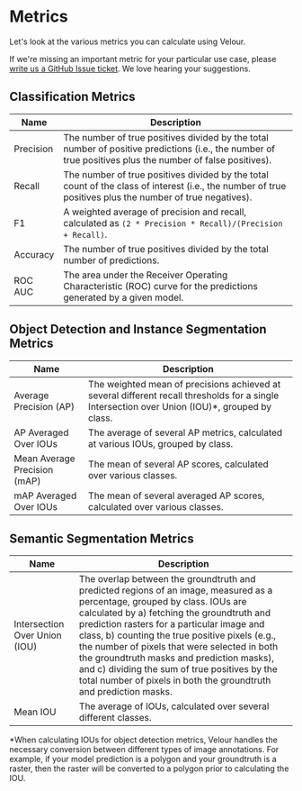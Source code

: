 # Metrics

Let's look at the various metrics you can calculate using Velour.

If we're missing an important metric for your particular use case, please [write us a GitHub Issue ticket](https://github.com/Striveworks/velour/issues). We love hearing your suggestions.


## Classification Metrics
| Name 	| Description 	|
|---	|---	|
| Precision 	| The number of true positives divided by the total number of positive predictions (i.e., the number of true positives plus the number of false positives). 	|
| Recall 	| The number of true positives divided by the total count of the class of interest (i.e., the number of true positives plus the number of true negatives). 	|
| F1 	| A weighted average of precision and recall, calculated as `(2 * Precision * Recall)/(Precision + Recall)`. 	|
| Accuracy 	| The number of true positives divided by the total number of predictions. 	|
| ROC AUC 	| The area under the Receiver Operating Characteristic (ROC) curve for the predictions generated by a given model. 	|

## Object Detection and Instance Segmentation Metrics

| Name 	| Description 	|
|---	|---	|
| Average Precision (AP) 	| The weighted mean of precisions achieved at several different recall thresholds for a single Intersection over Union (IOU)*, grouped by class. |
| AP Averaged Over IOUs 	| The average of several AP metrics, calculated at various IOUs, grouped by class. 	|
| Mean Average Precision (mAP) 	| The mean of several AP scores, calculated over various classes.	|
| mAP Averaged Over IOUs 	| The mean of several averaged AP scores, calculated over various classes. 	|

## Semantic Segmentation Metrics

| Name 	| Description 	|
|---	|---	|
| Intersection Over Union (IOU) 	| The overlap between the groundtruth and predicted regions of an image, measured as a percentage, grouped by class. IOUs are calculated by a) fetching the groundtruth and prediction rasters for a particular image and class, b) counting the true positive pixels (e.g., the number of pixels that were selected in both the groundtruth masks and prediction masks), and c) dividing the sum of true positives by the total number of pixels in both the groundtruth and prediction masks. |
| Mean IOU 	| The average of IOUs, calculated over several different classes. 	|

\*When calculating IOUs for object detection metrics, Velour handles the necessary conversion between different types of image annotations. For example, if your model prediction is a polygon and your groundtruth is a raster, then the raster will be converted to a polygon prior to calculating the IOU.